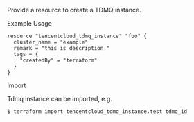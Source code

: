 Provide a resource to create a TDMQ instance.

Example Usage

```hcl
resource "tencentcloud_tdmq_instance" "foo" {
  cluster_name = "example"
  remark = "this is description."
  tags = {
    "createdBy" = "terraform"
  }
}
```

Import

Tdmq instance can be imported, e.g.

```
$ terraform import tencentcloud_tdmq_instance.test tdmq_id
```